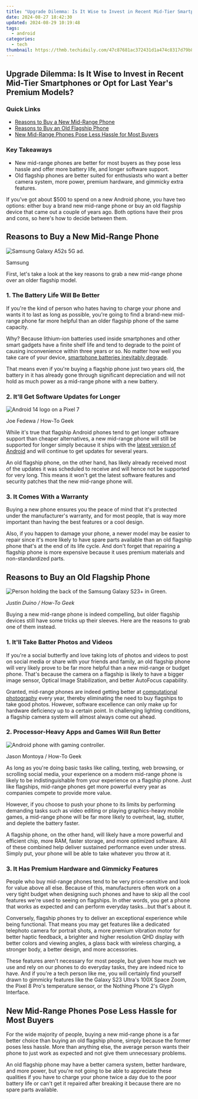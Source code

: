 ```yaml
---
title: "Upgrade Dilemma: Is It Wise to Invest in Recent Mid-Tier Smartphones or Opt for Last Year's Premium Models?"
date: 2024-08-27 18:42:30
updated: 2024-08-29 10:19:48
tags:
  - android
categories:
  - tech
thumbnail: https://thmb.techidaily.com/47c87681ac372431d1a474c8317d79b86d7b096b7381c52dc39eb2ace8244b33.jpg
---
```


## Upgrade Dilemma: Is It Wise to Invest in Recent Mid-Tier Smartphones or Opt for Last Year's Premium Models?

### Quick Links

* [Reasons to Buy a New Mid-Range Phone](https://tech-savvy.techidaily.com/navigate-to-best-pure-text-or-integrated-chatgpt/)
* [Reasons to Buy an Old Flagship Phone](https://fox-blue.techidaily.com/2024-approved-the-essential-cheat-sheet-for-first-time-final-cut-users/)
* [New Mid-Range Phones Pose Less Hassle for Most Buyers](https://article-knowledge.techidaily.com/2024-approved-outstanding-unlimited-space-service-index/)

### Key Takeaways

* New mid-range phones are better for most buyers as they pose less hassle and offer more battery life, and longer software support.
* Old flagship phones are better suited for enthusiasts who want a better camera system, more power, premium hardware, and gimmicky extra features.

 If you've got about $500 to spend on a new Android phone, you have two options: either buy a brand new mid-range phone or buy an old flagship device that came out a couple of years ago. Both options have their pros and cons, so here's how to decide between them.

##  Reasons to Buy a New Mid-Range Phone

![Samsung Galaxy A52s 5G ad.](https://static1.howtogeekimages.com/wordpress/wp-content/uploads/2021/12/ad125dd0.jpg) 

Samsung

 First, let's take a look at the key reasons to grab a new mid-range phone over an older flagship model.

###  1\. The Battery Life Will Be Better

 If you're the kind of person who hates having to charge your phone and wants it to last as long as possible, you're going to find a brand-new mid-range phone far more helpful than an older flagship phone of the same capacity.

 Why? Because lithium-ion batteries used inside smartphones and other smart gadgets have a finite shelf life and tend to degrade to the point of causing inconvenience within three years or so. No matter how well you take care of your device, [smartphone batteries inevitably degrade](https://screen-video-capture.techidaily.com/1715860095636-2024-approved-tiny-titans-top-games-anthology/).

 That means even if you're buying a flagship phone just two years old, the battery in it has already gone through significant depreciation and will not hold as much power as a mid-range phone with a new battery.

###  2\. It'll Get Software Updates for Longer

![Android 14 logo on a Pixel 7](https://static1.howtogeekimages.com/wordpress/wp-content/uploads/2023/06/Android-14-logo-on-Phone.jpg) 

Joe Fedewa / How-To Geek

 While it's true that flagship Android phones tend to get longer software support than cheaper alternatives, a new mid-range phone will still be supported for longer simply because it ships with the [latest version of Android](https://android-unlock.techidaily.com/in-2024-top-10-password-cracking-tools-for-motorola-razr-40-by-drfone-android/) and will continue to get updates for several years.

 An old flagship phone, on the other hand, has likely already received most of the updates it was scheduled to receive and will hence not be supported for very long. This means it won't get the latest software features and security patches that the new mid-range phone will.

###  3\. It Comes With a Warranty

 Buying a new phone ensures you the peace of mind that it's protected under the manufacturer's warranty, and for most people, that is way more important than having the best features or a cool design.

 Also, if you happen to damage your phone, a newer model may be easier to repair since it's more likely to have spare parts available than an old flagship phone that's at the end of its life cycle. And don't forget that repairing a flagship phone is more expensive because it uses premium materials and non-standardized parts.

##  Reasons to Buy an Old Flagship Phone

![Person holding the back of the Samsung Galaxy S23+ in Green.](https://static1.howtogeekimages.com/wordpress/wp-content/uploads/2023/02/411d5127.jpg) 

_Justin Duino / How-To Geek_

 Buying a new mid-range phone is indeed compelling, but older flagship devices still have some tricks up their sleeves. Here are the reasons to grab one of them instead.

###  1\. It'll Take Batter Photos and Videos

 If you're a social butterfly and love taking lots of photos and videos to post on social media or share with your friends and family, an old flagship phone will very likely prove to be far more helpful than a new mid-range or budget phone. That's because the camera on a flagship is likely to have a bigger image sensor, Optical Image Stabilization, and better AutoFocus capability.

 Granted, mid-range phones are indeed getting better at [computational photography](https://facebook-record-videos.techidaily.com/updated-navigating-the-world-of-webcams-for-high-quality-streams/) every year, thereby eliminating the need to buy flagships to take good photos. However, software excellence can only make up for hardware deficiency up to a certain point. In challenging lighting conditions, a flagship camera system will almost always come out ahead.

###  2\. Processor-Heavy Apps and Games Will Run Better

![Android phone with gaming controller.](https://static1.howtogeekimages.com/wordpress/wp-content/uploads/2023/09/android-phone-gaming-controller.jpg) 

Jason Montoya / How-To Geek

 As long as you're doing basic tasks like calling, texting, web browsing, or scrolling social media, your experience on a modern mid-range phone is likely to be indistinguishable from your experience on a flagship phone. Just like flagships, mid-range phones get more powerful every year as companies compete to provide more value.

 However, if you choose to push your phone to its limits by performing demanding tasks such as video editing or playing graphics-heavy mobile games, a mid-range phone will be far more likely to overheat, lag, stutter, and deplete the battery faster.

 A flagship phone, on the other hand, will likely have a more powerful and efficient chip, more RAM, faster storage, and more optimized software. All of these combined help deliver sustained performance even under stress. Simply put, your phone will be able to take whatever you throw at it.

###  3\. It Has Premium Hardware and Gimmicky Features

 People who buy mid-range phones tend to be very price-sensitive and look for value above all else. Because of this, manufacturers often work on a very tight budget when designing such phones and have to skip all the cool features we're used to seeing on flagships. In other words, you get a phone that works as expected and can perform everyday tasks…but that's about it.

 Conversely, flagship phones try to deliver an exceptional experience while being functional. That means you may get features like a dedicated telephoto camera for portrait shots, a more premium vibration motor for better haptic feedback, a brighter and higher resolution QHD display with better colors and viewing angles, a glass back with wireless charging, a stronger body, a better design, and more accessories.

 These features aren't necessary for most people, but given how much we use and rely on our phones to do everyday tasks, they are indeed nice to have. And if you're a tech person like me, you will certainly find yourself drawn to gimmicky features like the Galaxy S23 Ultra's 100X Space Zoom, the Pixel 8 Pro's temperature sensor, or the Nothing Phone 2's Glyph Interface.

##  New Mid-Range Phones Pose Less Hassle for Most Buyers

 For the wide majority of people, buying a new mid-range phone is a far better choice than buying an old flagship phone, simply because the former poses less hassle. More than anything else, the average person wants their phone to just work as expected and not give them unnecessary problems.

 An old flagship phone may have a better camera system, better hardware, and more power, but you're not going to be able to appreciate these qualities if you have to charge your phone twice a day due to the poor battery life or can't get it repaired after breaking it because there are no spare parts available.

<ins class="adsbygoogle"
     style="display:block"
     data-ad-format="autorelaxed"
     data-ad-client="ca-pub-7571918770474297"
     data-ad-slot="1223367746"></ins>



<ins class="adsbygoogle"
     style="display:block"
     data-ad-client="ca-pub-7571918770474297"
     data-ad-slot="8358498916"
     data-ad-format="auto"
     data-full-width-responsive="true"></ins>
